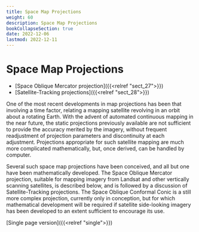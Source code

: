 ```yaml
---
title: Space Map Projections
weight: 60
description: Space Map Projections
bookCollapseSection: true
date: 2022-12-06
lastmod: 2022-12-11
---
```

# Space Map Projections
- [Space Oblique Mercator projection]({{<relref "sect_27">}})
- [Satellite-Tracking projections]({{<relref "sect_28">}})
  
One of the most recent developments in map projections has been that involving a time factor, relating a mapping satellite revolving in an orbit about a rotating Earth. With the advent of automated continuous mapping in the near future, the static projections previously available are not sufficient to provide the accuracy merited by the imagery, without frequent readjustment of projection parameters and discontinuity at each adjustment. Projections appropriate for such satellite mapping are much more complicated mathematically, but, once derived, can be handled by computer.

Several such space map projections have been conceived, and all but one have been mathematically developed. The Space Oblique Mercator projection, suitable for mapping imagery from Landsat and other vertically scanning satellites, is described below, and is followed by a discussion of Satellite-Tracking projections. The Space Oblique Conformal Conic is a still more complex projection, currently only in conception, but for which mathematical development will be required if satellite side-looking imagery has been developed to an extent sufficient to encourage its use.

[Single page version]({{<relref "single">}})
